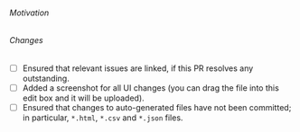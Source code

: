 <!--
To help with the large amounts of pull requests, we would appreciate your
reviews of other pull requests, especially simple package updates. Just leave a
review and comment describing what you have tested in the relevant PR.
Reviewing helps to reduce the average time-to-merge for everyone.
Thanks a lot if you do!
List of open PRs: https://github.com/alex/nyt-2020-election-scraper/pulls
-->

###### Motivation

###### Changes

<!-- Please check what applies. Note that these are not hard requirements but merely serve as information for reviewers. -->

- [ ] Ensured that relevant issues are linked, if this PR resolves any outstanding.
- [ ] Added a screenshot for all UI changes (you can drag the file into this edit box and it will be uploaded).
- [ ] Ensured that changes to auto-generated files have not been committed; in particular, `*.html`, `*.csv` and `*.json` files.
